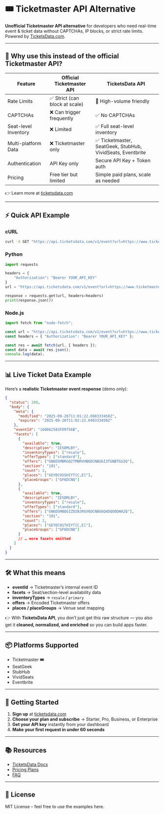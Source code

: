 # 🎟️ Ticketmaster API Alternative

**Unofficial Ticketmaster API alternative** for developers who need real-time event & ticket data without CAPTCHAs, IP blocks, or strict rate limits.  
Powered by [TicketsData.com](https://ticketsdata.com).

---

## 🚀 Why use this instead of the official Ticketmaster API?

| Feature | Official Ticketmaster API | TicketsData API |
|---------|---------------------------|-----------------|
| Rate Limits | ✅ Strict (can block at scale) | 🚀 High-volume friendly |
| CAPTCHAs | ❌ Can trigger frequently | ✅ No CAPTCHAs |
| Seat-level Inventory | ❌ Limited | ✅ Full seat-level inventory |
| Multi-platform Data | ❌ Ticketmaster only | ✅ Ticketmaster, SeatGeek, StubHub, VividSeats, Eventbrite |
| Authentication | API Key only | Secure API Key + Token auth |
| Pricing | Free tier but limited | Simple paid plans, scale as needed |

👉 Learn more at [ticketsdata.com](https://ticketsdata.com)

---

## ⚡ Quick API Example

### cURL
```bash
curl -X GET "https://api.ticketsdata.com/v1/event?url=https://www.ticketmaster.com/some-event-id"   -H "Authorization: Bearer YOUR_API_KEY"
```

### Python
```python
import requests

headers = {
    "Authorization": "Bearer YOUR_API_KEY"
}
url = "https://api.ticketsdata.com/v1/event?url=https://www.ticketmaster.com/some-event-id"

response = requests.get(url, headers=headers)
print(response.json())
```

### Node.js
```javascript
import fetch from "node-fetch";

const url = "https://api.ticketsdata.com/v1/event?url=https://www.ticketmaster.com/some-event-id";
const headers = { "Authorization": "Bearer YOUR_API_KEY" };

const res = await fetch(url, { headers });
const data = await res.json();
console.log(data);
```

---

## 📊 Live Ticket Data Example
Here’s a **realistic Ticketmaster event response** (demo only):

```json
{
  "status": 200,
  "body": {
    "meta": {
      "modified": "2025-09-26T11:01:22.698333450Z",
      "expires": "2025-09-26T11:02:22.698333450Z"
    },
    "eventId": "160062583FD9756B",
    "facets": [
      {
        "available": true,
        "description": "IE5DMLBY",
        "inventoryTypes": ["resale"],
        "offerTypes": ["standard"],
        "offers": ["GN6DSMBRGQ2TMNRVHB6DCNBUGI3TGNBTGU2Q"],
        "section": "101",
        "count": 2,
        "places": ["GEYDCOSSHIYT[C,E]"],
        "placeGroups": ["GF6DCNQ"]
      },
      {
        "available": true,
        "description": "IE5DMLBY",
        "inventoryTypes": ["resale"],
        "offerTypes": ["standard"],
        "offers": ["GN6DSMBQGIZDINJRGV6DCNBUGQ4DQODDHA2Q"],
        "section": "101",
        "count": 2,
        "places": ["GEYDCOSTHIYT[C,E]"],
        "placeGroups": ["GF6DCNQ"]
      }
      // … more facets omitted
    ]
  }
}
```

---

## 🛠️ What this means
- **eventId** → Ticketmaster’s internal event ID  
- **facets** → Seat/section-level availability data  
- **inventoryTypes** → `resale` / `primary`  
- **offers** → Encoded Ticketmaster offers  
- **places / placeGroups** → Venue seat mapping  

👉 With **TicketsData API**, you don’t just get this raw structure — you also get it **cleaned, normalized, and enriched** so you can build apps faster.  

---

## 📦 Platforms Supported
- Ticketmaster 🎟️  
- SeatGeek  
- StubHub  
- VividSeats  
- Eventbrite  

---

## 🔑 Getting Started

1. **Sign up** at [ticketsdata.com](https://ticketsdata.com)  
2. **Choose your plan and subscribe** → Starter, Pro, Business, or Enterprise  
3. **Get your API key** instantly from your dashboard  
4. **Make your first request in under 60 seconds**

---

## 📚 Resources
- [TicketsData Docs](https://ticketsdata.com/docs)  
- [Pricing Plans](https://ticketsdata.com/pricing)  
- [FAQ](https://ticketsdata.com/faq)  

---

## 📝 License
MIT License – feel free to use the examples here.
